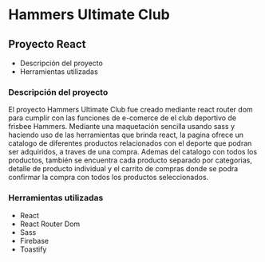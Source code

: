 # Hammers Ultimate Club

## Proyecto React

- Descripción del proyecto
- Herramientas utilizadas

### Descripción del proyecto

El proyecto Hammers Ultimate Club fue creado mediante react router dom para cumplir con las funciones de e-comerce de el club deportivo de frisbee Hammers.
Mediante una maquetación sencilla usando sass y haciendo uso de las herramientas que brinda react, la pagina ofrece un catalogo de diferentes productos relacionados con el deporte que podran ser adquiridos, a traves de una compra. Ademas del catalogo con todos los productos, también se encuentra cada producto separado por categorias, detalle de producto individual y el carrito de compras donde se podra confirmar la compra con todos los productos seleccionados.

### Herramientas utilizadas

- React
- React Router Dom
- Sass
- Firebase
- Toastify
